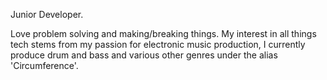 Junior Developer.

Love problem solving and making/breaking things. My interest in all things tech stems from my passion for electronic music production, I currently produce drum and bass and various other genres under the alias 'Circumference'.


